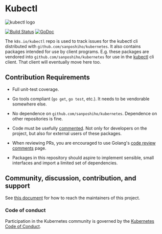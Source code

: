 # Kubectl

![kubectl logo](./images/kubectl-logo-medium.png)

[![Build Status](https://travis-ci.org/kubernetes/kubectl.svg?branch=master)](https://travis-ci.org/kubernetes/kubectl) [![GoDoc](https://godoc.org/k8s.io/kubectl?status.svg)](https://godoc.org/k8s.io/kubectl)

The `k8s.io/kubectl` repo is used to track issues for the kubectl cli distributed
with `github.com/sanposhiho/kubernetes`. It also contains packages intended for use by client
programs. E.g. these packages are vendored into `github.com/sanposhiho/kubernetes` for use in
the [kubectl](https://github.com/kubernetes/kubernetes/tree/master/cmd/kubectl)
cli client. That client will eventually move here too.

## Contribution Requirements

- Full unit-test coverage.

- Go tools compliant (`go get`, `go test`, etc.). It needs to be vendorable
  somewhere else.

- No dependence on `github.com/sanposhiho/kubernetes`. Dependence on other repositories is fine.

- Code must be usefully [commented](https://go.dev/doc/effective_go#commentary).
  Not only for developers on the project, but also for external users of these packages.

- When reviewing PRs, you are encouraged to use Golang's [code review
  comments](https://github.com/golang/go/wiki/CodeReviewComments) page.

- Packages in this repository should aspire to implement sensible, small
  interfaces and import a limited set of dependencies.

## Community, discussion, contribution, and support

See [this document](https://github.com/kubernetes/community/tree/master/sig-cli) for how to reach the maintainers of this project.

### Code of conduct

Participation in the Kubernetes community is governed by the [Kubernetes Code of Conduct](code-of-conduct.md).

